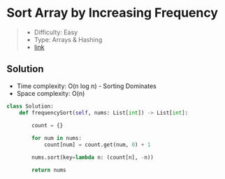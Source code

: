 # Sort Array by Increasing Frequency

> - Difficulty: Easy
> - Type: Arrays & Hashing
> - [link](https:///sort-array-by-increasing-frequency/)

## Solution
- Time complexity: O(n log n) - Sorting Dominates
 - Space complexity: O(n)

```python
class Solution:
    def frequencySort(self, nums: List[int]) -> List[int]:
        
        count = {}

        for num in nums:
            count[num] = count.get(num, 0) + 1

        nums.sort(key=lambda n: (count[n], -n))

        return nums
```